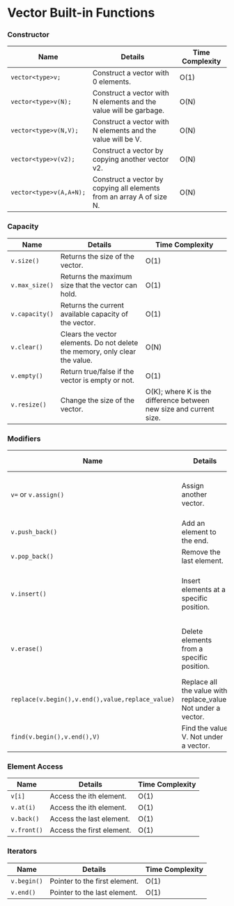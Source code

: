 
# Vector Built-in Functions

### Constructor

| Name                      | Details                                                          | Time Complexity |
|---------------------------|------------------------------------------------------------------|-----------------|
| `vector<type>v;`          | Construct a vector with 0 elements.                              | O(1)            |
| `vector<type>v(N);`       | Construct a vector with N elements and the value will be garbage.| O(N)            |
| `vector<type>v(N,V);`     | Construct a vector with N elements and the value will be V.      | O(N)            |
| `vector<type>v(v2);`      | Construct a vector by copying another vector v2.                 | O(N)            |
| `vector<type>v(A,A+N);`   | Construct a vector by copying all elements from an array A of size N. | O(N)        |

### Capacity

| Name             | Details                                                         | Time Complexity |
|------------------|-----------------------------------------------------------------|-----------------|
| `v.size()`       | Returns the size of the vector.                                 | O(1)            |
| `v.max_size()`   | Returns the maximum size that the vector can hold.              | O(1)            |
| `v.capacity()`   | Returns the current available capacity of the vector.           | O(1)            |
| `v.clear()`      | Clears the vector elements. Do not delete the memory, only clear the value. | O(N)    |
| `v.empty()`      | Return true/false if the vector is empty or not.                | O(1)            |
| `v.resize()`     | Change the size of the vector.                                  | O(K); where K is the difference between new size and current size. |

### Modifiers

| Name                      | Details                                                      | Time Complexity                        |
|---------------------------|--------------------------------------------------------------|----------------------------------------|
| `v=` or `v.assign()`      | Assign another vector.                                       | O(N) if sizes are different, O(1) otherwise. |
| `v.push_back()`           | Add an element to the end.                                   | O(1)                                  |
| `v.pop_back()`            | Remove the last element.                                     | O(1)                                  |
| `v.insert()`              | Insert elements at a specific position.                      | O(N+K); where K is the number of elements to be inserted. |
| `v.erase()`               | Delete elements from a specific position.                    | O(N+K); where K is the number of elements to be deleted. |
| `replace(v.begin(),v.end(),value,replace_value)` | Replace all the value with replace_value. Not under a vector. | O(N) |
| `find(v.begin(),v.end(),V)` | Find the value V. Not under a vector.                     | O(N)                                  |

### Element Access

| Name             | Details                              | Time Complexity |
|------------------|--------------------------------------|-----------------|
| `v[i]`           | Access the ith element.              | O(1)            |
| `v.at(i)`        | Access the ith element.              | O(1)            |
| `v.back()`       | Access the last element.             | O(1)            |
| `v.front()`      | Access the first element.            | O(1)            |

### Iterators

| Name             | Details                              | Time Complexity |
|------------------|--------------------------------------|-----------------|
| `v.begin()`      | Pointer to the first element.        | O(1)            |
| `v.end()`        | Pointer to the last element.         | O(1)            |

